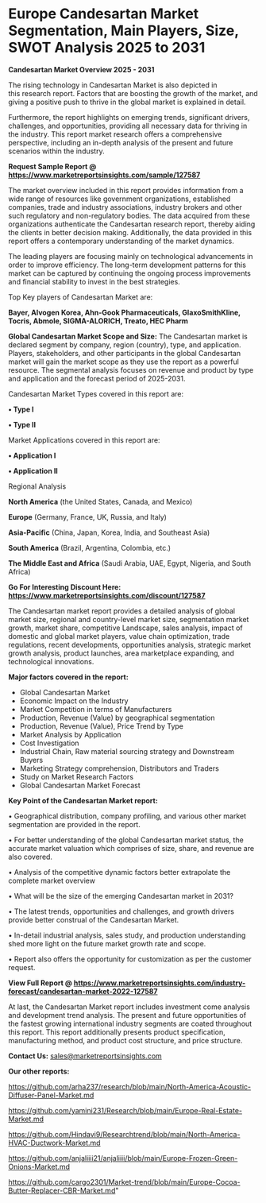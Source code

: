# Europe Candesartan Market Segmentation, Main Players, Size, SWOT Analysis 2025 to 2031

<Strong> Candesartan Market Overview 2025 - 2031</strong>

The rising technology in Candesartan Market is also depicted in this research report. Factors that are boosting the growth of the market, and giving a positive push to thrive in the global market is explained in detail.

Furthermore, the report highlights on emerging trends, significant drivers, challenges, and opportunities, providing all necessary data for thriving in the industry. This report market research offers a comprehensive perspective, including an in-depth analysis of the present and future scenarios within the industry.

<strong>Request Sample Report @ <a href=https://www.marketreportsinsights.com/sample/127587>https://www.marketreportsinsights.com/sample/127587</a></strong>

The market overview included in this report provides information from a wide range of resources like government organizations, established companies, trade and industry associations, industry brokers and other such regulatory and non-regulatory bodies. The data acquired from these organizations authenticate the Candesartan research report, thereby aiding the clients in better decision making. Additionally, the data provided in this report offers a contemporary understanding of the market dynamics.

The leading players are focusing mainly on technological advancements in order to improve efficiency. The long-term development patterns for this market can be captured by continuing the ongoing process improvements and financial stability to invest in the best strategies.

Top Key players of Candesartan Market are:

<strong>Bayer, Alvogen Korea, Ahn-Gook Pharmaceuticals, GlaxoSmithKline, Tocris, Abmole, SIGMA-ALORICH, Treato, HEC Pharm</strong>

<strong><b>Global Candesartan Market Scope and Size:</b></strong>
The Candesartan market is declared segment by company, region (country), type, and application. Players, stakeholders, and other participants in the global Candesartan market will gain the market scope as they use the report as a powerful resource. The segmental analysis focuses on revenue and product by type and application and the forecast period of 2025-2031.

Candesartan Market Types covered in this report are:

<strong>• Type I

• Type II</strong>

Market Applications covered in this report are:

<strong>• Application I

• Application II</strong> 

Regional Analysis

<strong>North America</strong> (the United States, Canada, and Mexico)

<strong>Europe</strong> (Germany, France, UK, Russia, and Italy)

<strong>Asia-Pacific</strong> (China, Japan, Korea, India, and Southeast Asia)

<strong>South America</strong> (Brazil, Argentina, Colombia, etc.)

<strong>The Middle East and Africa</strong> (Saudi Arabia, UAE, Egypt, Nigeria, and South Africa)

<strong>Go For Interesting Discount Here: <a href=https://www.marketreportsinsights.com/discount/127587>https://www.marketreportsinsights.com/discount/127587</a></strong>

The Candesartan market report provides a detailed analysis of global market size, regional and country-level market size, segmentation market growth, market share, competitive Landscape, sales analysis, impact of domestic and global market players, value chain optimization, trade regulations, recent developments, opportunities analysis, strategic market growth analysis, product launches, area marketplace expanding, and technological innovations.

<strong><b>Major factors covered in the report:</b></strong>
<ul>
  <li>Global Candesartan Market </li>
  <li>Economic Impact on the Industry</li>
  <li>Market Competition in terms of Manufacturers</li>
  <li>Production, Revenue (Value) by geographical segmentation</li>
  <li>Production, Revenue (Value), Price Trend by Type</li>
  <li>Market Analysis by Application</li>
  <li>Cost Investigation</li>
  <li>Industrial Chain, Raw material sourcing strategy and Downstream Buyers</li>
  <li>Marketing Strategy comprehension, Distributors and Traders</li>
  <li>Study on Market Research Factors</li>
  <li>Global Candesartan Market Forecast</li>
</ul>

<strong><b>Key Point of the Candesartan Market report:</b></strong>

• Geographical distribution, company profiling, and various other market segmentation are provided in the report.

• For better understanding of the global Candesartan market status, the accurate market valuation which comprises of size, share, and revenue are also covered.

• Analysis of the competitive dynamic factors better extrapolate the complete market overview

• What will be the size of the emerging Candesartan market in 2031?

• The latest trends, opportunities and challenges, and growth drivers provide better construal of the Candesartan Market.

• In-detail industrial analysis, sales study, and production understanding shed more light on the future market growth rate and scope.

• Report also offers the opportunity for customization as per the customer request.

<strong><b>View Full Report @ <a href=https://www.marketreportsinsights.com/industry-forecast/candesartan-market-2022-127587>https://www.marketreportsinsights.com/industry-forecast/candesartan-market-2022-127587</a></b></strong>


At last, the Candesartan Market report includes investment come analysis and development trend analysis. The present and future opportunities of the fastest growing international industry segments are coated throughout this report. This report additionally presents product specification, manufacturing method, and product cost structure, and price structure.

<strong>Contact Us:</strong>
sales@marketreportsinsights.com

<strong>Our other reports:</strong>

<a href=https://github.com/arha237/research/blob/main/North-America-Acoustic-Diffuser-Panel-Market.md>https://github.com/arha237/research/blob/main/North-America-Acoustic-Diffuser-Panel-Market.md</a>

<a href=https://github.com/yamini231/Research/blob/main/Europe-Real-Estate-Market.md>https://github.com/yamini231/Research/blob/main/Europe-Real-Estate-Market.md</a>

<a href=https://github.com/Hindavi9/Researchtrend/blob/main/North-America-HVAC-Ductwork-Market.md>https://github.com/Hindavi9/Researchtrend/blob/main/North-America-HVAC-Ductwork-Market.md</a>

<a href=https://github.com/anjaliiii21/anjaliiii/blob/main/Europe-Frozen-Green-Onions-Market.md>https://github.com/anjaliiii21/anjaliiii/blob/main/Europe-Frozen-Green-Onions-Market.md</a>

<a href=https://github.com/cargo2301/Market-trend/blob/main/Europe-Cocoa-Butter-Replacer-CBR-Market.md>https://github.com/cargo2301/Market-trend/blob/main/Europe-Cocoa-Butter-Replacer-CBR-Market.md</a>"
